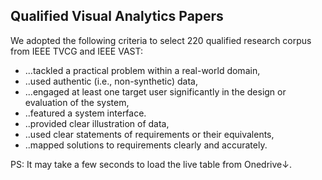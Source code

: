 ## **Qualified Visual Analytics Papers**

We adopted the following criteria to select 220 qualified research corpus from IEEE TVCG and IEEE VAST:

- ...tackled a practical problem within a real-world domain,
- ..used authentic (i.e., non-synthetic) data,
- ...engaged at least one target user significantly in the design or evaluation of the system,
- ..featured a system interface.
- ..provided clear illustration of data,
- ..used clear statements of requirements or their equivalents,
- ..mapped solutions to requirements clearly and accurately.

PS: It may take a few seconds to load the live table from Onedrive↓.